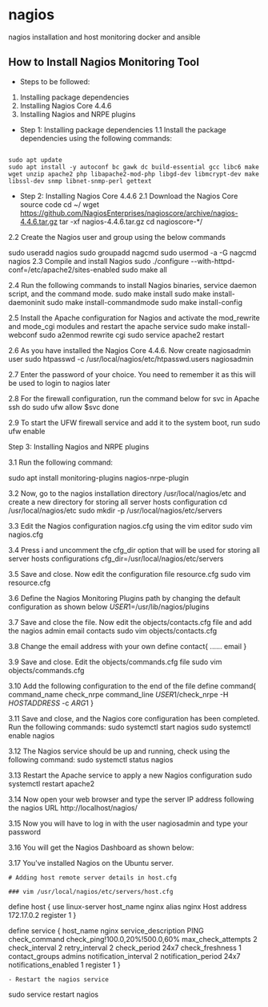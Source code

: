 # nagios
nagios installation and host monitoring docker and ansible



## How to Install Nagios Monitoring Tool


- Steps to be followed:
1.	Installing package dependencies
2.	Installing Nagios Core 4.4.6
3.	Installing Nagios and NRPE plugins

- Step 1: Installing package dependencies
1.1	Install the package dependencies using the following commands:
``` 
 
sudo apt update
sudo apt install -y autoconf bc gawk dc build-essential gcc libc6 make wget unzip apache2 php libapache2-mod-php libgd-dev libmcrypt-dev make libssl-dev snmp libnet-snmp-perl gettext
``` 
 

- Step 2: Installing Nagios Core 4.4.6
2.1	Download the Nagios Core source code
cd ~/
wget https://github.com/NagiosEnterprises/nagioscore/archive/nagios-4.4.6.tar.gz
tar -xf nagios-4.4.6.tar.gz
cd nagioscore-*/

2.2	Create the Nagios user and group using the below commands

sudo useradd nagios
sudo groupadd nagcmd
sudo usermod -a -G nagcmd nagios
2.3	Compile and install Nagios
sudo ./configure --with-httpd-conf=/etc/apache2/sites-enabled
sudo make all

2.4	Run the following commands to install Nagios binaries, service daemon script, and the command mode.
sudo make install
sudo make install-daemoninit
sudo make install-commandmode
sudo make install-config

2.5	Install the Apache configuration for Nagios and activate the mod_rewrite and mode_cgi modules and restart the apache service
sudo make install-webconf
sudo a2enmod rewrite cgi
sudo service apache2 restart

2.6	As you have installed the Nagios Core 4.4.6. Now create nagiosadmin user
sudo htpasswd -c /usr/local/nagios/etc/htpasswd.users nagiosadmin

2.7	Enter the password of your choice. You need to remember it as this will be used to login to nagios later

2.8	For the firewall configuration, run the command below
for svc in Apache ssh
do
sudo ufw allow $svc
done

2.9	To start the UFW firewall service and add it to the system boot, run
sudo ufw enable

Step 3: Installing Nagios and NRPE plugins

3.1	Run the following command:

sudo apt install monitoring-plugins nagios-nrpe-plugin

3.2	Now, go to the nagios installation directory /usr/local/nagios/etc and create a new directory for storing all server hosts configuration
cd /usr/local/nagios/etc
sudo mkdir -p /usr/local/nagios/etc/servers

3.3	Edit the Nagios configuration nagios.cfg using the vim editor
sudo vim nagios.cfg

3.4	Press i and uncomment the cfg_dir option that will be used for storing all server hosts configurations
cfg_dir=/usr/local/nagios/etc/servers
	 

3.5	Save and close. Now edit the configuration file resource.cfg
sudo vim resource.cfg

3.6	Define the Nagios Monitoring Plugins path by changing the default configuration as shown below
$USER1$=/usr/lib/nagios/plugins
 

3.7	Save and close the file. Now edit the objects/contacts.cfg file and add the nagios admin email contacts
sudo vim objects/contacts.cfg

3.8	Change the email address with your own
define contact{
        ......
        email             <YourEmailId>
}

3.9	 Save and close. Edit the objects/commands.cfg file
sudo vim objects/commands.cfg

3.10	Add the following configuration to the end of the file
define command{
       command_name check_nrpe
       command_line $USER1$/check_nrpe -H $HOSTADDRESS$ -c $ARG1$
}

3.11	Save and close, and the Nagios core configuration has been completed. Run the following commands:
sudo systemctl start nagios
sudo systemctl enable nagios

3.12	The Nagios service should be up and running, check using the following command:
sudo systemctl status nagios

 

3.13	Restart the Apache service to apply a new Nagios configuration
sudo systemctl restart apache2

3.14	Now open your web browser and type the server IP address following the nagios URL 
http://localhost/nagios/

3.15	Now you will have to log in with the user nagiosadmin and type your password

 
3.16	You will get the Nagios Dashboard as shown below:
 
3.17	You've installed Nagios on the Ubuntu server.
```
# Adding host remote server details in host.cfg

### vim /usr/local/nagios/etc/servers/host.cfg
```

define host {
   use linux-server
   host_name nginx
   alias nginx Host
   address 172.17.0.2
   register 1
}

define service {
   host_name nginx
   service_description PING
   check_command check_ping!100.0,20%!500.0,60%
   max_check_attempts 2
   check_interval 2
   retry_interval 2
   check_period 24x7
   check_freshness 1
   contact_groups admins
   notification_interval 2
   notification_period 24x7
   notifications_enabled 1
   register 1
}
```
- Restart the nagios service 

 ```
 sudo service restart nagios 

 ``` 




